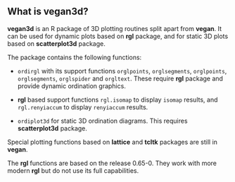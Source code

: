 ## What is vegan3d?

**vegan3d** is an R package of 3D plotting routines split apart from
**vegan**. It can be used for dynamic plots based on **rgl** package,
and for static 3D plots based on **scatterplot3d** package.

The package contains the following functions:

 * `ordirgl` with its support functions `orglpoints`, `orglsegments`,
   `orglpoints`, `orglsegments`, `orglspider` and `orgltext`.  These
   require **rgl** package and provide dynamic ordination graphics.

 * **rgl** based support functions `rgl.isomap` to display `isomap`
     results, and `rgl.renyiaccum` to display `renyiaccum` results.

 * `ordiplot3d` for static 3D ordination diagrams. This requires
   **scatterplot3d** package.

Special plotting functions based on **lattice** and **tcltk** packages
are still in **vegan**.

The **rgl** functions are based on the release 0.65-0. They work with
more modern **rgl** but do not use its full capabilities.
